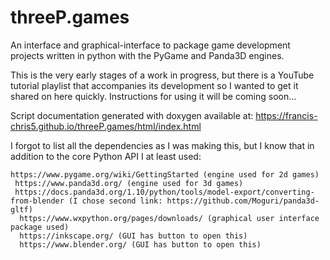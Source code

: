 # threeP.games
An interface and graphical-interface to package game development projects written in python with the PyGame and Panda3D engines.

This is the very early stages of a work in progress, but there is a YouTube tutorial playlist that accompanies its development so I wanted to get it shared on here quickly. Instructions for using it will be coming soon...

Script documentation generated with doxygen available at: https://francis-chris5.github.io/threeP.games/html/index.html


I forgot to list all the dependencies as I was making this, but I know that in addition to the core Python API I at least used:

  <blockqoute>
  
    https://www.pygame.org/wiki/GettingStarted (engine used for 2d games)
     https://www.panda3d.org/ (engine used for 3d games)
     https://docs.panda3d.org/1.10/python/tools/model-export/converting-from-blender (I chose second link: https://github.com/Moguri/panda3d-gltf)
      https://www.wxpython.org/pages/downloads/ (graphical user interface package used)
      https://inkscape.org/ (GUI has button to open this)
      https://www.blender.org/ (GUI has button to open this)
  
 </blockquote>
